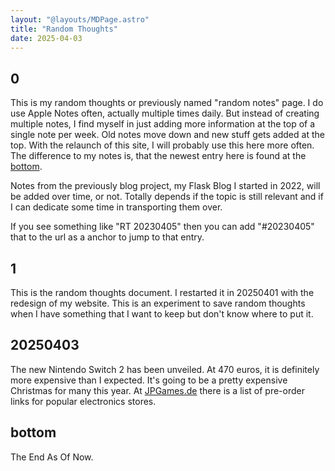 ```yaml
---
layout: "@layouts/MDPage.astro"
title: "Random Thoughts"
date: 2025-04-03
---
```


## 0

This is my random thoughts or previously named "random notes" page. I do use Apple Notes often, actually multiple times daily. But instead of creating multiple notes, I find myself in just adding more information at the top of a single note per week. Old notes move down and new stuff gets added at the top. With the relaunch of this site, I will probably use this here more often. The difference to my notes is, that the newest entry here is found at the [bottom](#bottom).

Notes from the previously blog project, my Flask Blog I started in 2022, will be added over time, or not. Totally depends if the topic is still relevant and if I can dedicate some time in transporting them over.

If you see something like "RT 20230405" then you can add "#20230405" that to the url as a anchor to jump to that entry.

## 1

This is the random thoughts document. I restarted it in 20250401 with the redesign of my website. This is an experiment to save random thoughts when I have something that I want to keep but don't know where to put it.

## 20250403

The new Nintendo Switch 2 has been unveiled. At 470 euros, it is definitely more expensive than I expected. It's going to be a pretty expensive Christmas for many this year. At [JPGames.de](https://jpgames.de/2025/04/die-nintendo-switch-2-vorbestellen-die-ersten-haendler-in-deutschland-legen-los/) there is a list of pre-order links for popular electronics stores.

## bottom

The End As Of Now.
